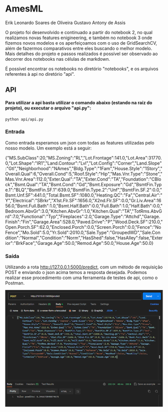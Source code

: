 # AmesML
Erik Leonardo Soares de Oliveira
Gustavo Antony de Assis

O projeto foi desenvolvido e continuado a partir do notebook 2, no qual realizamos novas features enigineering, e também no notebook 3 onde fizemos novos modelos e os aperfeiçoamos com o uso de GridSearchCV, além de fazermos comparativos entre eles buscando o melhor modelo. Mais detalhes do projeto e passos realizados é possível ser observado ao decorrer dos notebooks nas células de markdown.

É possível encontrar os notebooks no diretório "notebooks", e os arquivos referentes à api no diretório "api".

## API

#### Para utilizar a api basta utilizar o comando abaixo (estando na raíz do projeto), ou executar o arquivo "api.py":

```
python api/api.py

```

### Entrada

Como entrada esperamos um json com todas as features utilizadas pelo nosso modelo. Um exemplo está a seguir:

{"MS.SubClass":20,"MS.Zoning":"RL","Lot.Frontage":141.0,"Lot.Area":31770.0,"Lot.Shape":"IR1","Land.Contour":"Lvl","Lot.Config":"Corner","Land.Slope":"Gtl","Neighborhood":"NAmes","Bldg.Type":"1Fam","House.Style":"1Story","Overall.Qual":6,"Overall.Cond":5,"Roof.Style":"Hip","Mas.Vnr.Type":"Stone","Mas.Vnr.Area":112.0,"Exter.Qual":"TA","Exter.Cond":"TA","Foundation":"CBlock","Bsmt.Qual":"TA","Bsmt.Cond":"Gd","Bsmt.Exposure":"Gd","BsmtFin.Type.1":"BLQ","BsmtFin.SF.1":639.0,"BsmtFin.Type.2":"Unf","BsmtFin.SF.2":0.0,"Bsmt.Unf.SF":441.0,"Total.Bsmt.SF":1080.0,"Heating.QC":"Fa","Central.Air":"Y","Electrical":"SBrkr","X1st.Flr.SF":1656.0,"X2nd.Flr.SF":0.0,"Gr.Liv.Area":1656.0,"Bsmt.Full.Bath":1.0,"Bsmt.Half.Bath":0.0,"Full.Bath":1.0,"Half.Bath":0.0,"Bedroom.AbvGr":3.0,"Kitchen.AbvGr":1.0,"Kitchen.Qual":"TA","TotRms.AbvGrd":7.0,"Functional":"Typ","Fireplaces":2.0,"Garage.Type":"Attchd","Garage.Finish":"Fin","Garage.Area":528.0,"Paved.Drive":"P","Wood.Deck.SF":210.0,"Open.Porch.SF":62.0,"Enclosed.Porch":0.0,"Screen.Porch":0.0,"Fence":"NoFence","Mo.Sold":5.0,"Yr.Sold":2010.0,"Sale.Type":"GroupedWD","Sale.Condition":"Normal","Condition":"Norm","HasShed":false,"HasAlley":false,"Exterior":"BrkFace","Garage.Age":50.0,"Remod.Age":50.0,"House.Age":50.0}

### Saída

Utilizando a rota http://127.0.0.1:5000/predict, com um método de requisição POST e enviando o json acima temos a resposta desejada. Podemos realizar esse procedimento com uma ferramenta de testes de api, como o Postman. 

![Alt text](image.png)
